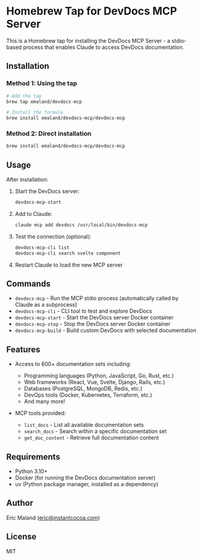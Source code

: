 # Homebrew Tap for DevDocs MCP Server

This is a Homebrew tap for installing the DevDocs MCP Server - a stdio-based process that enables Claude to access DevDocs documentation.

## Installation

### Method 1: Using the tap

```bash
# Add the tap
brew tap emaland/devdocs-mcp

# Install the formula
brew install emaland/devdocs-mcp/devdocs-mcp
```

### Method 2: Direct installation

```bash
brew install emaland/devdocs-mcp/devdocs-mcp
```

## Usage

After installation:

1. Start the DevDocs server:
   ```bash
   devdocs-mcp-start
   ```

2. Add to Claude:
   ```bash
   claude mcp add devdocs /usr/local/bin/devdocs-mcp
   ```

3. Test the connection (optional):
   ```bash
   devdocs-mcp-cli list
   devdocs-mcp-cli search svelte component
   ```

4. Restart Claude to load the new MCP server

## Commands

- `devdocs-mcp` - Run the MCP stdio process (automatically called by Claude as a subprocess)
- `devdocs-mcp-cli` - CLI tool to test and explore DevDocs
- `devdocs-mcp-start` - Start the DevDocs server Docker container
- `devdocs-mcp-stop` - Stop the DevDocs server Docker container
- `devdocs-mcp-build` - Build custom DevDocs with selected documentation

## Features

- Access to 600+ documentation sets including:
  - Programming languages (Python, JavaScript, Go, Rust, etc.)
  - Web frameworks (React, Vue, Svelte, Django, Rails, etc.)
  - Databases (PostgreSQL, MongoDB, Redis, etc.)
  - DevOps tools (Docker, Kubernetes, Terraform, etc.)
  - And many more!

- MCP tools provided:
  - `list_docs` - List all available documentation sets
  - `search_docs` - Search within a specific documentation set
  - `get_doc_content` - Retrieve full documentation content

## Requirements

- Python 3.10+
- Docker (for running the DevDocs documentation server)
- uv (Python package manager, installed as a dependency)

## Author

Eric Maland (eric@instantcocoa.com)

## License

MIT
